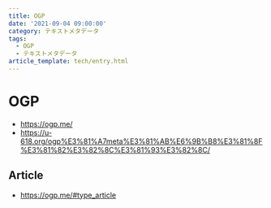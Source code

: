 ```yaml
---
title: OGP
date: '2021-09-04 09:00:00'
category: テキストメタデータ
tags:
  - OGP
  - テキストメタデータ
article_template: tech/entry.html
---
```


# OGP
- <https://ogp.me/>
- <https://u-618.org/ogp%E3%81%A7meta%E3%81%AB%E6%9B%B8%E3%81%8F%E3%81%82%E3%82%8C%E3%81%93%E3%82%8C/>

## Article
- <https://ogp.me/#type_article>
